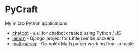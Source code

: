 # PyCraft

My micro Python applications
* [chatbot](chatbot/README.md) - a ui for chatbot created using Python / JS
* [lemon](lemon/README.md) - Django project for Little Lemon backend
* [mathparser](mathparser/README.md) - Complex Math parser working from console